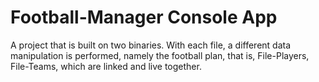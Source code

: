 # Football-Manager Console App

A project that is built on two binaries. 
With each file, a different data manipulation is performed, namely the football plan, that is, 
File-Players, File-Teams, which are linked and live together.
